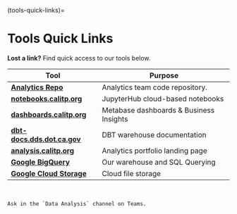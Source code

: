 (tools-quick-links)=

# Tools Quick Links

**Lost a link?** Find quick access to our tools below.

| Tool                                                                                               | Purpose                                 |
| -------------------------------------------------------------------------------------------------- | --------------------------------------- |
| [**Analytics Repo**](https://github.com/cal-itp/data-analyses)                                     | Analytics team code repository.         |
| [**notebooks.calitp.org**](https://notebooks.calitp.org/)                                          | JupyterHub cloud-based notebooks        |
| [**dashboards.calitp.org**](https://dashboards.calitp.org/)                                        | Metabase dashboards & Business Insights |
| [**dbt-docs.dds.dot.ca.gov**](https://dbt-docs.dds.dot.ca.gov/)                                    | DBT warehouse documentation             |
| [**analysis.calitp.org**](https://analysis.calitp.org/)                                            | Analytics portfolio landing page        |
| [**Google BigQuery**](https://console.cloud.google.com/bigquery)                                   | Our warehouse and SQL Querying          |
| [**Google Cloud Storage**](https://console.cloud.google.com/storage/browser/calitp-analytics-data) | Cloud file storage                      |

&#160;

```{admonition} Still need access to a tool on this page?
Ask in the `Data Analysis` channel on Teams.
```
